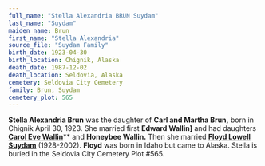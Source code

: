 ```yaml
---
full_name: "Stella Alexandria BRUN Suydam"
last_name: "Suydam"
maiden_name: Brun
first_name: "Stella Alexandria"
source_file: "Suydam Family"
birth_date: 1923-04-30
birth_location: Chignik, Alaska
death_date: 1987-12-02
death_location: Seldovia, Alaska
cemetery: Seldovia City Cemetery
family: Brun, Suydam
cemetery_plot: 565
---
```


**Stella Alexandria Brun** was the daughter of **Carl and Martha Brun,** born in Chignik April 30, 1923. She married first
**Edward Wallin]** and had daughters [**Carol Eve Wallin**](./Wallin_Carol_Eve.md)** and **Honeybee Wallin.** Then she married [**Floyd Lowell Suydam**](../_families/Suydam_Family.md)
(1928-2002). **Floyd** was born in Idaho but came to Alaska. Stella is buried in the Seldovia City Cemetery Plot \#565.

